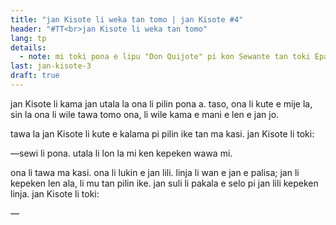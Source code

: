 ```yaml
---
title: "jan Kisote li weka tan tomo | jan Kisote #4"
header: "#TT<br>jan Kisote li weka tan tomo"
lang: tp
details:
  - note: mi toki pona e lipu "Don Quijote" pi kon Sewante tan toki Epanjo.
last: jan-kisote-3
draft: true
---
```


jan Kisote li kama jan utala la ona li pilin pona a. taso, ona li kute e mije la, sin la ona li wile tawa tomo ona, li wile kama e mani e len e jan jo.

tawa la jan Kisote li kute e kalama pi pilin ike tan ma kasi. jan Kisote li toki:

—sewi li pona. utala li lon la mi ken kepeken wawa mi.

ona li tawa ma kasi. ona li lukin e jan lili. linja li wan e jan e palisa; jan li kepeken len ala, li mu tan pilin ike. jan suli li pakala e selo pi jan lili kepeken linja. jan Kisote li toki:

—